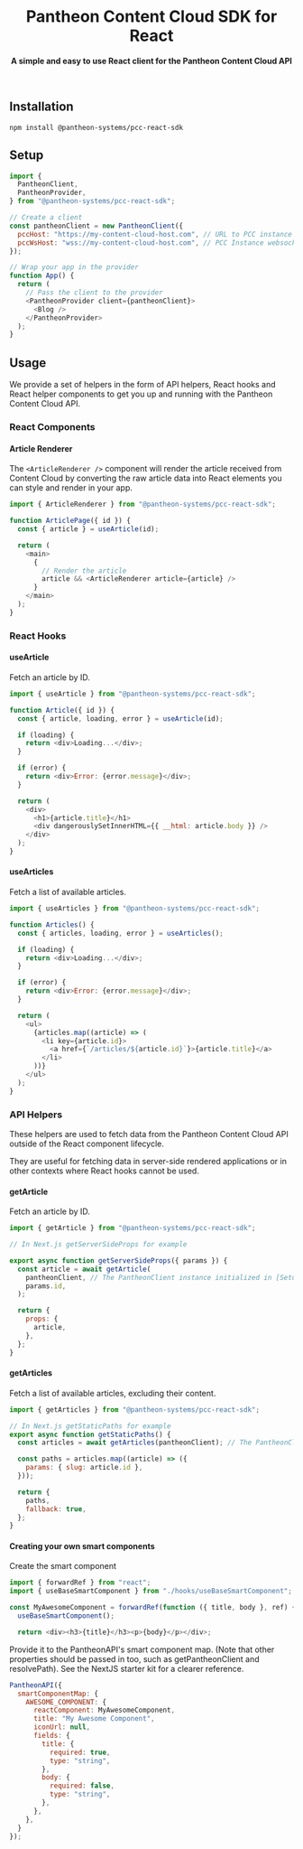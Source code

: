 <div align="center">
	<h1>Pantheon Content Cloud SDK for React </h1>
	<p>
		<b>A simple and easy to use React client for the Pantheon Content Cloud API</b>
	</p>
	<br>
</div>

## Installation

```console
npm install @pantheon-systems/pcc-react-sdk
```

## Setup

```javascript
import {
  PantheonClient,
  PantheonProvider,
} from "@pantheon-systems/pcc-react-sdk";

// Create a client
const pantheonClient = new PantheonClient({
  pccHost: "https://my-content-cloud-host.com", // URL to PCC instance
  pccWsHost: "wss://my-content-cloud-host.com", // PCC Instance websocket URL, optional
});

// Wrap your app in the provider
function App() {
  return (
    // Pass the client to the provider
    <PantheonProvider client={pantheonClient}>
      <Blog />
    </PantheonProvider>
  );
}
```

## Usage

We provide a set of helpers in the form of API helpers, React hooks and React
helper components to get you up and running with the Pantheon Content Cloud API.

### React Components

#### Article Renderer

The `<ArticleRenderer />` component will render the article received from
Content Cloud by converting the raw article data into React elements you can
style and render in your app.

```javascript
import { ArticleRenderer } from "@pantheon-systems/pcc-react-sdk";

function ArticlePage({ id }) {
  const { article } = useArticle(id);

  return (
    <main>
      {
        // Render the article
        article && <ArticleRenderer article={article} />
      }
    </main>
  );
}
```

### React Hooks

#### useArticle

Fetch an article by ID.

```javascript
import { useArticle } from "@pantheon-systems/pcc-react-sdk";

function Article({ id }) {
  const { article, loading, error } = useArticle(id);

  if (loading) {
    return <div>Loading...</div>;
  }

  if (error) {
    return <div>Error: {error.message}</div>;
  }

  return (
    <div>
      <h1>{article.title}</h1>
      <div dangerouslySetInnerHTML={{ __html: article.body }} />
    </div>
  );
}
```

#### useArticles

Fetch a list of available articles.

```javascript
import { useArticles } from "@pantheon-systems/pcc-react-sdk";

function Articles() {
  const { articles, loading, error } = useArticles();

  if (loading) {
    return <div>Loading...</div>;
  }

  if (error) {
    return <div>Error: {error.message}</div>;
  }

  return (
    <ul>
      {articles.map((article) => (
        <li key={article.id}>
          <a href={`/articles/${article.id}`}>{article.title}</a>
        </li>
      ))}
    </ul>
  );
}
```

### API Helpers

These helpers are used to fetch data from the Pantheon Content Cloud API outside
of the React component lifecycle.

They are useful for fetching data in server-side rendered applications or in
other contexts where React hooks cannot be used.

#### getArticle

Fetch an article by ID.

```javascript
import { getArticle } from "@pantheon-systems/pcc-react-sdk";

// In Next.js getServerSideProps for example

export async function getServerSideProps({ params }) {
  const article = await getArticle(
    pantheonClient, // The PantheonClient instance initialized in [Setup](#Setup)
    params.id,
  );

  return {
    props: {
      article,
    },
  };
}
```

#### getArticles

Fetch a list of available articles, excluding their content.

```javascript
import { getArticles } from "@pantheon-systems/pcc-react-sdk";

// In Next.js getStaticPaths for example
export async function getStaticPaths() {
  const articles = await getArticles(pantheonClient); // The PantheonClient instance initialized in [Setup](#Setup)

  const paths = articles.map((article) => ({
    params: { slug: article.id },
  }));

  return {
    paths,
    fallback: true,
  };
}
```

#### Creating your own smart components

Create the smart component 

```javascript
import { forwardRef } from "react";
import { useBaseSmartComponent } from "./hooks/useBaseSmartComponent";

const MyAwesomeComponent = forwardRef(function ({ title, body }, ref) {
  useBaseSmartComponent();

  return <div><h3>{title}</h3><p>{body}</p></div>;
```

Provide it to the PantheonAPI's smart component map.
(Note that other properties should be passed in too, such as getPantheonClient and resolvePath).
See the NextJS starter kit for a clearer reference.

```javascript
PantheonAPI({
  smartComponentMap: {
    AWESOME_COMPONENT: {
      reactComponent: MyAwesomeComponent,
      title: "My Awesome Component",
      iconUrl: null,
      fields: {
        title: {
          required: true,
          type: "string",
        },
        body: {
          required: false,
          type: "string",
        },
      },
    },
  }
});
```
